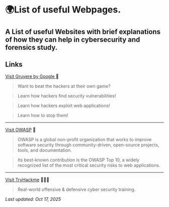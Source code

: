 # 🌍List of useful Webpages.

A List of useful Websites with brief explanations of how they can help in cybersecurity and forensics study.
---
## Links 

[Visit Gruyere by Google ](https://google-gruyere.appspot.com/) 🧀
>Want to beat the hackers at their own game?

>Learn how hackers find security vulnerabilities!

>Learn how hackers exploit web applications!

>Learn how to stop them!

 ---

[Visit OWASP](https://owasp.org) 🐝
>OWASP is a global non-profit organization that works to improve software security through community-driven, open-source projects, tools, and documentation.

>Its best-known contribution is the OWASP Top 10, a widely recognized list of the most critical security risks to web applications.

 
---

[Visit TryHackme](https://tryhackme.com) 👩🏽‍💻
>Real-world offensive & defensive cyber security training.


_Last updated: Oct 17, 2025_
